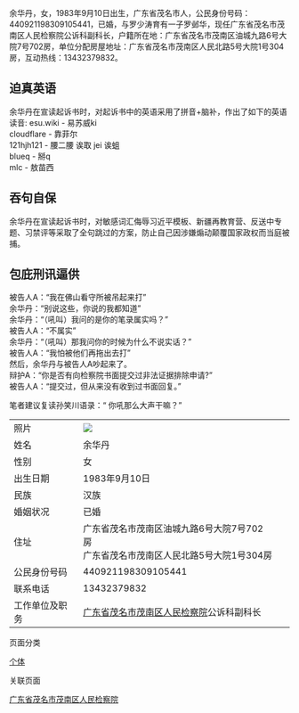余华丹，女，1983年9月10日出生，广东省茂名市人，公民身份号码：440921198309105441，已婚，与罗少涛育有一子罗邺华，现任广东省茂名市茂南区人民检察院公诉科副科长，户籍所在地：广东省茂名市茂南区油城九路6号大院7号702房，单位分配房屋地址：广东省茂名市茂南区人民北路5号大院1号304房，互动热线：13432379832。  

## 迫真英语

余华丹在宣读起诉书时，对起诉书中的英语采用了拼音+脑补，作出了如下的英语读音: esu.wiki - 易苏威ki     
cloudflare - 靠菲尔     
121hjh121 - 腰二腰 诶取 jei 诶蛆     
blueq - 掰q     
mlc - 敖苗西

## 吞句自保

余华丹在宣读起诉书时，对敏感词汇侮辱习近平模板、新疆再教育营、反送中专题、习禁评等采取了全句跳过的方案，防止自己因涉嫌煽动颠覆国家政权而当庭被捕。 

## 包庇刑讯逼供

被告人A：“我在佛山看守所被吊起来打”     
余华丹：“别说这些，你说的我都知道”     
余华丹：“（吼叫）我问的是你的笔录属实吗？”     
被告人A：“不属实”     
余华丹：“（吼叫）那我问你的时候为什么不说实话？”     
被告人A：“我怕被他们再拖出去打”     
然后，余华丹与被告人A吵起来了。     
辩护A：“你是否有向检察院书面提交过非法证据排除申请?”     
被告人A：“提交过，但从来没有收到过书面回复。”

  
笔者建议复读孙笑川语录：“ 你吼那么大声干嘛？” 

<table width="312"><tbody><tr><td>照片</td><td><img src="https://d1cay5n0y37bkz.archive.md/oUoi0/4a87f5cb3d95bc46472638a45eb9690fe6d42d42.png"></td></tr><tr><td>姓名</td><td><span>余华丹</span></td></tr><tr><td>性别</td><td>女</td></tr><tr><td>出生日期</td><td>1983年9月10日</td></tr><tr><td>民族</td><td>汉族</td></tr><tr><td>婚姻状况</td><td>已婚</td></tr><tr><td>住址</td><td>广东省茂名市茂南区油城九路6号大院7号702房&nbsp;&nbsp;&nbsp;&nbsp;&nbsp;&nbsp;&nbsp;<br>广东省茂名市茂南区人民北路5号大院1号304房</td></tr><tr><td>公民身份号码</td><td>440921198309105441</td></tr><tr><td>联系电话</td><td>13432379832</td></tr><tr><td>工作单位及职务</td><td><a href="https://archive.md/o/oUoi0/https://www.zhina.wiki/p/%E5%B9%BF%E4%B8%9C%E7%9C%81%E8%8C%82%E5%90%8D%E5%B8%82%E8%8C%82%E5%8D%97%E5%8C%BA%E4%BA%BA%E6%B0%91%E6%A3%80%E5%AF%9F%E9%99%A2" target="_blank">广东省茂名市茂南区人民检察院</a>公诉科副科长</td></tr></tbody></table>

页面分类

[个体](个体.md)

关联页面

[广东省茂名市茂南区人民检察院](广东省茂名市茂南区人民检察院)
